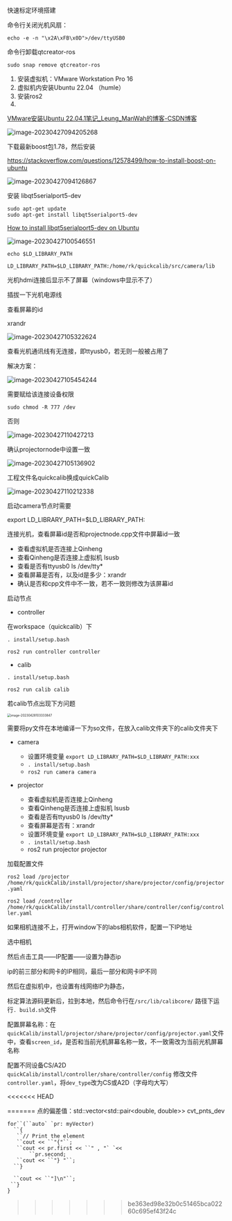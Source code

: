 快速标定环境搭建

命令行关闭光机风扇：

`echo -e -n "\x2A\xFB\x0D">/dev/ttyUSB0`

命令行卸载qtcreator-ros

`sudo snap remove qtcreator-ros`

1. 安装虚拟机：VMware Workstation Pro 16
2. 虚拟机内安装Ubuntu 22.04 （humle）
3. 安装ros2 
4. 

[VMware安装Ubuntu 22.04.1笔记_Leung_ManWah的博客-CSDN博客](https://blog.csdn.net/qq_36347513/article/details/126561509)



![image-20230427094205268](快速标定环境搭建.assets/image-20230427094205268.png)

下载最新boost包1.78，然后安装

https://stackoverflow.com/questions/12578499/how-to-install-boost-on-ubuntu



![image-20230427094126867](快速标定环境搭建.assets/image-20230427094126867.png)

安装 libqt5serialport5-dev

```
sudo apt-get update
sudo apt-get install libqt5serialport5-dev
```

[How to install libqt5serialport5-dev on Ubuntu](https://howtoinstall.co/en/libqt5serialport5-dev)





![image-20230427100546551](快速标定环境搭建.assets/image-20230427100546551.png)

`echo $LD_LIBRARY_PATH`

`LD_LIBRARY_PATH=$LD_LIBRARY_PATH:/home/rk/quickcalib/src/camera/lib`



光机hdmi连接后显示不了屏幕（windows中显示不了）

插拔一下光机电源线



查看屏幕的id

xrandr

![image-20230427105322624](快速标定环境搭建.assets/image-20230427105322624.png)

查看光机通讯线有无连接，即ttyusb0，若无则一般被占用了

解决方案：

![image-20230427105454244](快速标定环境搭建.assets/image-20230427105454244.png)

需要赋给该连接设备权限

`sudo chmod -R 777 /dev`

否则

![image-20230427110427213](快速标定环境搭建.assets/image-20230427110427213.png)



确认projectornode中设置一致

![image-20230427105136902](快速标定环境搭建.assets/image-20230427105136902.png)



工程文件名quickcalib换成quickCalib

![image-20230427110212338](快速标定环境搭建.assets/image-20230427110212338.png)



启动camera节点时需要

export LD_LIBRARY_PATH=$LD_LIBRARY_PATH:



连接光机，查看屏幕id是否和projectnode.cpp文件中屏幕id一致

- 查看虚拟机是否连接上Qinheng
- 查看Qinheng是否连接上虚拟机 lsusb
- 查看是否有ttyusb0  ls /dev/tty*
- 查看屏幕是否有，以及id是多少：xrandr
-  确认是否和cpp文件中不一致，若不一致则修改为该屏幕id

启动节点

- controller

在workspace（quickcalib）下

`. install/setup.bash`

`ros2 run controller controller`

- calib

`. install/setup.bash`

`ros2 run calib calib`

若calib节点出现下方问题

<img src="快速标定环境搭建.assets/image-20230428103333847.png" alt="image-20230428103333847" style="zoom:50%;" />

需要将py文件在本地编译一下为so文件，在放入calib文件夹下的calib文件夹下



- camera
  - 设置环境变量  `export LD_LIBRARY_PATH=$LD_LIBRARY_PATH:xxx`
  - `. install/setup.bash`
  - `ros2 run camera camera`

- projector

  - 查看虚拟机是否连接上Qinheng
  - 查看Qinheng是否连接上虚拟机 lsusb
  - 查看是否有ttyusb0  ls /dev/tty*
  - 查看屏幕是否有：xrandr
  - 设置环境变量  `export LD_LIBRARY_PATH=$LD_LIBRARY_PATH:xxx`
  - `. install/setup.bash`
  - ros2 run projector projector
  



加载配置文件

`ros2 load /projector /home/rk/quickCalib/install/projector/share/projector/config/projector.yaml`

`ros2 load /controller /home/rk/quickCalib/install/controller/share/controller/config/controller.yaml`



如果相机连接不上，打开window下的labs相机软件，配置一下IP地址

选中相机

然后点击工具——IP配置——设置为静态ip

ip的前三部分和网卡的IP相同，最后一部分和网卡IP不同

然后在虚拟机中，也设置有线网络IP为静态，



标定算法源码更新后，拉到本地，然后命令行在`/src/lib/calibcore/` 路径下运行`. build.sh`文件



配置屏幕名称：在`quickCalib/install/projector/share/projector/config/projector.yaml`文件中，查看`screen_id`，是否和当前光机屏幕名称一致，不一致需改为当前光机屏幕名称



配置不同设备CS/A2D `quickCalib/install/controller/share/controller/config` 修改文件`controller.yaml`，将`dev_type`改为CS或A2D（字母均大写）

<<<<<<< HEAD
 
=======
点的偏差值：std::vector<std::pair<double, double>> cvt_pnts_dev

```
for``(``auto` `pr: myVector)
  ``{
   ``// Print the element
   ``cout << ``"{"``;
   ``cout << pr.first << ``" , "` `<<
       ``pr.second;
   ``cout << ``"} "``;
  ``}
```

 

```
  ``cout << ``"]\n"``;
 ``}
}
```
>>>>>>> be363ed98e32b0c51465bca02260c695ef43f24c

